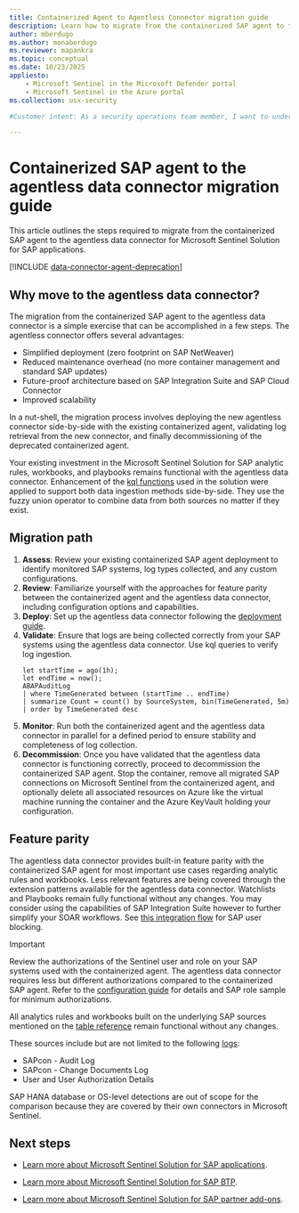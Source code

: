 ```yaml
---
title: Containerized Agent to Agentless Connector migration guide
description: Learn how to migrate from the containerized SAP agent to the agentless data connector for Microsoft Sentinel Solution for SAP applications.
author: mberdugo
ms.author: monaberdugo
ms.reviewer: mapankra
ms.topic: conceptual
ms.date: 10/23/2025
appliesto:
    - Microsoft Sentinel in the Microsoft Defender portal
    - Microsoft Sentinel in the Azure portal
ms.collection: usx-security

#Customer intent: As a security operations team member, I want to understand the migration process from the containerized SAP agent to the agentless data connector.

---
```


# Containerized SAP agent to the agentless data connector migration guide 

This article outlines the steps required to migrate from the containerized SAP agent to the agentless data connector for Microsoft Sentinel Solution for SAP applications.

[!INCLUDE [data-connector-agent-deprecation](../includes/data-connector-agent-deprecation.md)]

## Why move to the agentless data connector?

The migration from the containerized SAP agent to the agentless data connector is a simple exercise that can be accomplished in a few steps. The agentless connector offers several advantages:

- Simplified deployment (zero footprint on SAP NetWeaver)
- Reduced maintenance overhead (no more container management and standard SAP updates)
- Future-proof architecture based on SAP Integration Suite and SAP Cloud Connector
- Improved scalability

In a nut-shell, the migration process involves deploying the new agentless connector side-by-side with the existing containerized agent, validating log retrieval from the new connector, and finally decommissioning of the deprecated containerized agent.

Your existing investment in the Microsoft Sentinel Solution for SAP analytic rules, workbooks, and playbooks remains functional with the agentless data connector. Enhancement of the [kql functions](sap-solution-function-reference.md) used in the solution were applied to support both data ingestion methods side-by-side. They use the fuzzy union operator to combine data from both sources no matter if they exist.

## Migration path

1. **Assess**: Review your existing containerized SAP agent deployment to identify monitored SAP systems, log types collected, and any custom configurations.
1. **Review**: Familiarize yourself with the approaches for feature parity between the containerized agent and the agentless data connector, including configuration options and capabilities.
1. **Deploy**: Set up the agentless data connector following the [deployment guide](deploy-sap-security-content.md?pivots=connection-agentless).
1. **Validate**: Ensure that logs are being collected correctly from your SAP systems using the agentless data connector. Use kql queries to verify log ingestion.
    ```kql
    let startTime = ago(1h);
    let endTime = now();
    ABAPAuditLog
    | where TimeGenerated between (startTime .. endTime)
    | summarize Count = count() by SourceSystem, bin(TimeGenerated, 5m)
    | order by TimeGenerated desc
    ```
1. **Monitor**: Run both the containerized agent and the agentless data connector in parallel for a defined period to ensure stability and completeness of log collection.
1. **Decommission**: Once you have validated that the agentless data connector is functioning correctly, proceed to decommission the containerized SAP agent. Stop the container, remove all migrated SAP connections on Microsoft Sentinel from the containerized agent, and optionally delete all associated resources on Azure like the virtual machine running the container and the Azure KeyVault holding your configuration.

## Feature parity

The agentless data connector provides built-in feature parity with the containerized SAP agent for most important use cases regarding analytic rules and workbooks. Less relevant features are being covered through the extension patterns available for the agentless data connector. Watchlists and Playbooks remain fully functional without any changes. You may consider using the capabilities of SAP Integration Suite however to further simplify your SOAR workflows. See [this integration flow](https://github.com/Azure-Samples/Sentinel-For-SAP-Community/tree/main/integration-artifacts) for SAP user blocking.

> [!IMPORTANT]
> Review the authorizations of the Sentinel user and role on your SAP systems used with the containerized agent. The agentless data connector requires less but different authorizations compared to the containerized SAP agent. Refer to the [configuration guide](/azure/sentinel/sap/preparing-sap?pivots=connection-agentless#configure-the-microsoft-sentinel-role) for details and SAP role sample for minimum authorizations.

All analytics rules and workbooks built on the underlying SAP sources mentioned on the [table reference](./sap-solution-log-reference.md#logs-collected-by-the-agentless-data-connector) remain functional without any changes.

These sources include but are not limited to the following [logs](sap-solution-security-content.md#built-in-analytics-rules):

- SAPcon - Audit Log
- SAPcon - Change Documents Log
- User and User Authorization Details

SAP HANA database or OS-level detections are out of scope for the comparison because they are covered by their own connectors in Microsoft Sentinel.

## Next steps

- [Learn more about Microsoft Sentinel Solution for SAP applications](solution-overview.md).

- [Learn more about Microsoft Sentinel Solution for SAP BTP](sap-btp-solution-overview.md).

- [Learn more about Microsoft Sentinel Solution for SAP partner add-ons](solution-partner-overview.md).